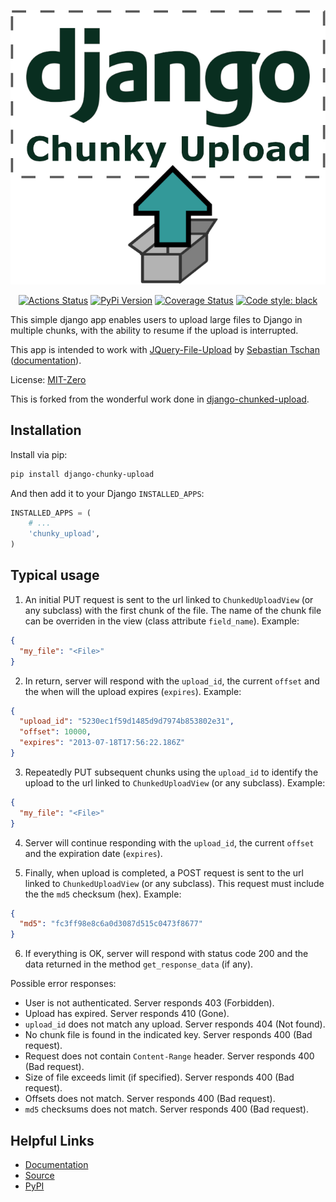 <a href="#"><img src="docs/source/_static/django_chunky_upload-logo.png" alt="Django Chunky Upload" /></a>

<p align="center">
<a href="https://github.com/Vader19695/django-chunky-upload/actions"><img alt="Actions Status" src="https://github.com/Vader19695/django-chunky-upload/workflows/Testing/badge.svg"></a>
<a href="https://pypi.org/project/django-chunky-upload/"><img alt="PyPi Version" src="https://badgen.net/pypi/v/django-chunky-upload?icon=pypi&cache=3600"/></a>
<a href='https://coveralls.io/github/Vader19695/django-chunky-upload?branch=main'><img src='https://coveralls.io/repos/github/Vader19695/django-chunky-upload/badge.svg?branch=main' alt='Coverage Status' /></a>
<a href="https://github.com/Vader19695/django-chunky-upload"><img alt="Code style: black" src="https://img.shields.io/badge/code%20style-black-000000.svg"></a>

</p>

This simple django app enables users to upload large files to Django in multiple chunks, with the ability to resume if the upload is interrupted.

This app is intended to work with [JQuery-File-Upload](https://github.com/blueimp/jQuery-File-Upload>) by [Sebastian Tschan](https://blueimp.net) ([documentation](https://github.com/blueimp/jQuery-File-Upload/wiki)).

License: [MIT-Zero](https://romanrm.net/mit-zero>)

This is forked from the wonderful work done in [django-chunked-upload](https://github.com/juliomalegria/django-chunked-upload).

## Installation

Install via pip:

```bash
pip install django-chunky-upload
```

And then add it to your Django `INSTALLED_APPS`:

```python
INSTALLED_APPS = (
    # ...
    'chunky_upload',
)
```

## Typical usage

1. An initial PUT request is sent to the url linked to `ChunkedUploadView` (or any subclass) with the first chunk of the file. The name of the chunk file can be overriden in the view (class attribute `field_name`). Example:

```json
{
  "my_file": "<File>"
}
```

2. In return, server will respond with the `upload_id`, the current `offset` and the when will the upload expires (`expires`). Example:

```json
{
  "upload_id": "5230ec1f59d1485d9d7974b853802e31",
  "offset": 10000,
  "expires": "2013-07-18T17:56:22.186Z"
}
```

3. Repeatedly PUT subsequent chunks using the `upload_id` to identify the upload to the url linked to `ChunkedUploadView` (or any subclass). Example:

```json
{
  "my_file": "<File>"
}
```

4. Server will continue responding with the `upload_id`, the current `offset` and the expiration date (`expires`).

5. Finally, when upload is completed, a POST request is sent to the url linked to `ChunkedUploadView` (or any subclass). This request must include the the `md5` checksum (hex). Example:

```json
{
  "md5": "fc3ff98e8c6a0d3087d515c0473f8677"
}
```

6. If everything is OK, server will respond with status code 200 and the data returned in the method `get_response_data` (if any).

Possible error responses:

- User is not authenticated. Server responds 403 (Forbidden).
- Upload has expired. Server responds 410 (Gone).
- `upload_id` does not match any upload. Server responds 404 (Not found).
- No chunk file is found in the indicated key. Server responds 400 (Bad request).
- Request does not contain `Content-Range` header. Server responds 400 (Bad request).
- Size of file exceeds limit (if specified). Server responds 400 (Bad request).
- Offsets does not match. Server responds 400 (Bad request).
- `md5` checksums does not match. Server responds 400 (Bad request).

## Helpful Links

- [Documentation](https://django-chunky-upload.readthedocs.io/en/latest/)
- [Source](https://github.com/Vader19695/django-chunky-upload)
- [PyPI](https://pypi.org/project/django-chunky-upload/)
